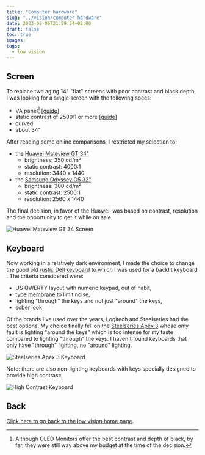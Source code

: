 ```yaml
---
title: "Computer hardware"
slug: "../vision/computer-hardware"
date: 2023-08-06T21:59:54+02:00
draft: false
toc: true
images:
tags:
  - low vision
---
```


## Screen
To replace two aging 14" "flat" screens with poor contrast and black depth, I was looking for a single screen with the following specs:
* VA panel[^1] [[guide](https://www.rtings.com/monitor/learn/ips-vs-va-vs-tn)]
* static contrast of 2500:1 or more [[guide](https://www.makeuseof.com/hdr-screen-specs-to-look-for/)]
* curved
* about 34"

After reading some online comparisons, I restricted my selection to:
* the [Huawei Mateview GT 34"](https://consumer.huawei.com/en/monitors/mateview-gt/specs/)
   * brightness: 350 cd/m²
   * static contrast: 4000:1
   * resolution: 3440 x 1440
* the [Samsung Odyssey G5 32"](https://www.samsung.com/uk/monitors/gaming/odyssey-g5-g55a-32-inch-165hz-1ms-ls32ag550euxxu/#specs).
   * brightness: 300 cd/m²
   * static contrast: 2500:1
   * resolution: 2560 x 1440

The final decision, in favor of the Huawei, was based on contrast, resolution and the opportunity to get it while on sale.

![Huawei Mateview GT 34 Screen](/vision/huawei.png)

## Keyboard
Now working in a relatively dark environment, I made the choice to change the good old [rustic Dell keyboard](https://www.amazon.co.uk/dp/B01E7V73IE) to which I was used for a backlit keyboard . The criteria considered were:
* US QWERTY layout with numeric keypad, out of habit,
* type [membrane](https://www.dareu.com/fresh/newlaunch/the-ultimate-guide-to-membrane-keyboard/) to limit noise,
* lighting "through" the keys and not just "around" the keys,
* sober look

Of the brands I've used over the years, Logitech and Steelseries had the best options. My choice finally fell on the [Steelseries Apex 3](https://steelseries.com/gaming-keyboards/apex-3) whose only fault is lighting "around the keys" which is too intense for my taste compared to lighting "through" the keys. I haven't found keyboards that only have "through" lighting, no "around" lighting.

![Steelseries Apex 3 Keyboard](/vision/keyboard.png)

Note: there are also non-lighting keyboards with keys specially designed to provide high contrast:

![High Contrast Keyboard](/vision/keyboard-high-contrast.png)

## Back
[Click here to go back to the low vision home page](..).

[^1]: Although OLED Monitors offer the best contrast and depth of black, by far, they were still way above my budget at the time of the decision.
